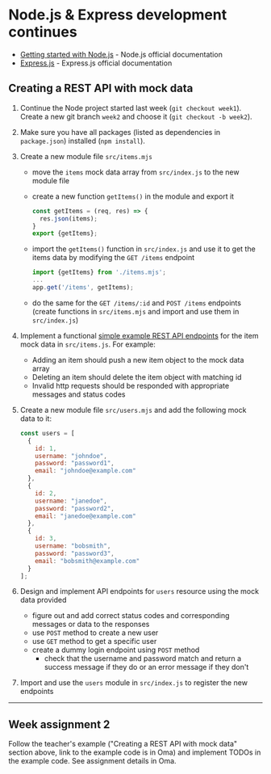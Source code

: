 # Node.js & Express development continues

- [Getting started with Node.js](https://nodejs.dev/en/learn/) - Node.js official documentation
- [Express.js](https://expressjs.com/) - Express.js official documentation

## Creating a REST API with mock data

1. Continue the Node project started last week (`git checkout week1`). Create a new git branch `week2` and choose it (`git checkout -b week2`).
1. Make sure you have all packages (listed as dependencies in `package.json`) installed (`npm install`).
1. Create a new module file `src/items.mjs`
   - move the `items` mock data array from `src/index.js` to the new module file
   - create a new function `getItems()` in the module and export it

      ```js
      const getItems = (req, res) => {
        res.json(items);
      }
      export {getItems};
      ```

   - import the `getItems()` function in `src/index.js` and use it to get the items data by modifying the `GET /items` endpoint

      ```js
      import {getItems} from './items.mjs';
      ...
      app.get('/items', getItems);
      ```

   - do the same for the `GET /items/:id` and `POST /items` endpoints (create functions in `src/items.mjs` and import and use them in `src/index.js`)

1. Implement a functional [simple example REST API endpoints](02-node-express.md#simple-example-of-rest-api-documentation) for the item mock data in `src/items.js`. For example:
   - Adding an item should push a new item object to the mock data array
   - Deleting an item should delete the item object with matching id
   - Invalid http requests should be responded with appropriate messages and status codes
1. Create a new module file `src/users.mjs` and add the following mock data to it:

    ```js
    const users = [
      {
        id: 1,
        username: "johndoe",
        password: "password1",
        email: "johndoe@example.com"
      },
      {
        id: 2,
        username: "janedoe",
        password: "password2",
        email: "janedoe@example.com"
      },
      {
        id: 3,
        username: "bobsmith",
        password: "password3",
        email: "bobsmith@example.com"
      }
    ];
    ```

1. Design and implement API endpoints for `users` resource using the mock data provided
   - figure out and add correct status codes and corresponding messages or data to the responses
   - use `POST` method to create a new user
   - use `GET` method to get a specific user
   - create a dummy login endpoint using `POST` method
     - check that the username and password match and return a success message if they do or an error message if they don't
1. Import and use the `users` module in `src/index.js` to register the new endpoints

---

## Week assignment 2

Follow the teacher's example ("Creating a REST API with mock data" section above, link to the example code is in Oma) and implement TODOs in the example code. See assignment details in Oma.
